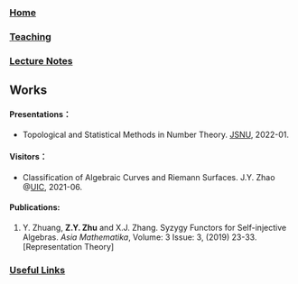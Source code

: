 ### [Home](https://ziyangzhu.github.io/Home/)
### [Teaching](https://ziyangzhu.github.io/Teaching/)
### [Lecture Notes](https://ziyangzhu.github.io/Notes/)
## Works
#### Presentations：
- Topological and Statistical Methods in Number Theory. [JSNU](http://www.jsnu.edu.cn/), 2022-01.

#### Visitors：
- Classification of Algebraic Curves and Riemann Surfaces. J.Y. Zhao @[UIC](https://www.uic.edu/), 2021-06.

#### Publications:
1. Y. Zhuang, **Z.Y. Zhu** and X.J. Zhang. Syzygy Functors for Self-injective Algebras. _Asia Mathematika_, Volume: 3 Issue: 3, (2019) 23-33. [Representation Theory]

### [Useful Links](https://ziyangzhu.github.io/Links/)
